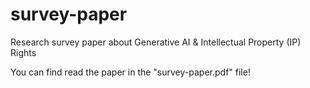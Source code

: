 # survey-paper
Research survey paper about Generative AI &amp; Intellectual Property (IP) Rights

You can find read the paper in the "survey-paper.pdf" file!

